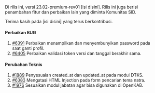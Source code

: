 Di rilis ini, versi 23.02-premium-rev01 [isi disini]. Rilis ini juga berisi penambahan fitur dan perbaikan lain yang diminta Komunitas SID.

Terima kasih pada [isi disini] yang terus berkontribusi.

#### Perbaikan BUG

1. [#6391](https://github.com/OpenSID/OpenSID/issues/6391) Perbaikan menampilkan dan menyembunyikan password pada saat ganti profil.
2. [#6405](https://github.com/OpenSID/OpenSID/issues/6405) Perbaikan validasi token versi dan tanggal berakhir sama.

#### Perubahan Teknis

1. [#1889](https://github.com/OpenSID/premium/issues/1889) Penyesuaian created_at dan updated_at pada modul DTKS.
2. [#6383](https://github.com/OpenSID/OpenSID/issues/6383) Mengatasi HTML Injection pada form pencarian tema natra.
3. [#1976](https://github.com/OpenSID/premium/issues/1976) Sesuaikan modul jabatan agar bisa digunakan di OpenKAB.
